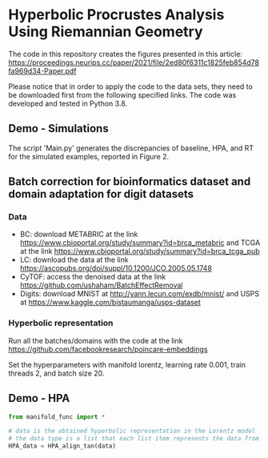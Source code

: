 # Hyperbolic Procrustes Analysis Using Riemannian Geometry
The code in this repository creates the figures presented in this article: 
https://proceedings.neurips.cc/paper/2021/file/2ed80f6311c1825feb854d78fa969d34-Paper.pdf

Please notice that in order to apply the code to the data sets, they need to be downloaded first from the following specified links. 
The code was developed and tested in Python 3.8.
  
## Demo - Simulations 
The script 'Main.py' generates the discrepancies of baseline, HPA, and RT for the simulated examples, reported in Figure 2.

## Batch correction for bioinformatics dataset and domain adaptation for digit datasets

### Data
* BC: download METABRIC at the link https://www.cbioportal.org/study/summary?id=brca_metabric and TCGA at the link https://www.cbioportal.org/study/summary?id=brca_tcga_pub
* LC: download the data at the link https://ascopubs.org/doi/suppl/10.1200/JCO.2005.05.1748
* CyTOF: access the denoised data at the link https://github.com/ushaham/BatchEffectRemoval
* Digits: download MNIST at http://yann.lecun.com/exdb/mnist/ and USPS at https://www.kaggle.com/bistaumanga/usps-dataset

### Hyperbolic representation 
Run all the batches/domains with the code at the link https://github.com/facebookresearch/poincare-embeddings

Set the hyperparameters with manifold lorentz, learning rate 0.001, train threads 2, and batch size 20.

## Demo - HPA

```python
from manifold_func import *

# data is the obtained hyperbolic representation in the Lorentz model
# the data type is a list that each list item represents the data from one batch/domain 
HPA_data = HPA_align_tan(data)
```


